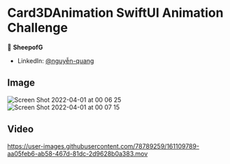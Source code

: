 # Card3DAnimation SwiftUI Animation Challenge
👤 **SheepofG**
- LinkedIn: [@nguyễn-quang](https://www.linkedin.com/in/nguy%E1%BB%85n-quang-515565188/)
## Image
![Screen Shot 2022-04-01 at 00 06 25](https://user-images.githubusercontent.com/78789259/161111107-58e671b1-752d-4d3e-8adb-4b24312458af.png)![Screen Shot 2022-04-01 at 00 07 15](https://user-images.githubusercontent.com/78789259/161111247-a86be4ea-73ae-42c5-a7ca-da7c8e9ce166.png)

## Video 
https://user-images.githubusercontent.com/78789259/161109789-aa05feb6-ab58-467d-81dc-2d9628b0a383.mov


